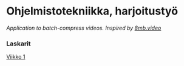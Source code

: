 # Ohjelmistotekniikka, harjoitustyö

*Application to batch-compress videos. Inspired by [8mb.video](https://8mb.video/)*

### Laskarit

[Viikko 1](https://github.com/Septicuss/ot-harjoitustyo/blob/master/laskarit/viikko1/viikko1.md)
